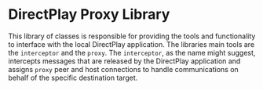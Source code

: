 # DirectPlay Proxy Library

This library of classes is responsible for providing the tools and
functionality to interface with the local DirectPlay application. The
libraries main tools are the `interceptor` and the `proxy`. The `interceptor`,
as the name might suggest, intercepts messages that are released by the
DirectPlay application and assigns `proxy` peer and host connections to handle
communications on behalf of the specific destination target.

